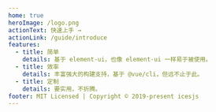 ```yaml
---
home: true
heroImage: /logo.png
actionText: 快速上手 →
actionLink: /guide/introduce
features:
  - title: 简单
    details: 基于 element-ui，也像 element-ui 一样易于被使用。
  - title: 效率
    details: 丰富强大的构建支持，基于 @vue/cli，但远不止于此。
  - title: 定制
    details: 要实用，不折腾。
footer: MIT Licensed | Copyright © 2019-present icesjs
---
```

